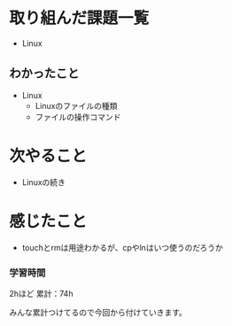 # 取り組んだ課題一覧

- Linux

## わかったこと

- Linux
  -  Linuxのファイルの種類
  - ファイルの操作コマンド
# 次やること

- Linuxの続き

# 感じたこと

- touchとrmは用途わかるが、cpやlnはいつ使うのだろうか
### 学習時間

2hほど
累計：74h

みんな累計つけてるので今回から付けていきます。